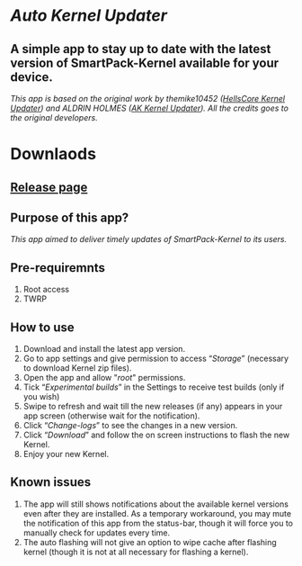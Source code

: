 # *Auto Kernel Updater*

## A simple app to stay up to date with the latest version of SmartPack-Kernel available for your device.

*This app is based on the original work by themike10452 ([HellsCore Kernel Updater](https://github.com/themike10452/HellsCore_Kernel_Updater)) and ALDRIN HOLMES ([AK Kernel Updater](https://github.com/CallMeAldy/AK-Kernel-Updater)). All the credits goes to the original developers.*

# Downlaods

## [Release page](https://github.com/SmartPack/Auto-Kernel-Updater_SmartPack/releases)

## Purpose of this app?
*This app aimed to deliver timely updates of SmartPack-Kernel to its users.*

## Pre-requiremnts
1. Root access
2. TWRP

## How to use
1. Download and install the latest app version.
2. Go to app settings and give permission to access “*Storage*” (necessary to download Kernel zip files).
3. Open the app and allow "*root*" permissions.
4. Tick “*Experimental builds*” in the Settings to receive test builds (only if you wish)
5. Swipe to refresh and wait till the new releases (if any) appears in your app screen (otherwise wait for the notification).
6. Click “*Change-logs*” to see the changes in a new version.
7. Click “*Download*” and follow the on screen instructions to flash the new Kernel.
8. Enjoy your new Kernel.

## Known issues
1. The app will still shows notifications about the available kernel versions even after they are installed. As a temporary workaround, you may mute the notification of this app from the status-bar, though it will force you to manually check for updates every time.
2. The auto flashing will not give an option to wipe cache after flashing kernel (though it is not at all necessary for flashing a kernel).
